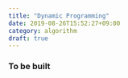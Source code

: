 ```yaml
---
title: "Dynamic Programming"
date: 2019-08-26T15:52:27+09:00
category: algorithm
draft: true
---
```


### To be built

